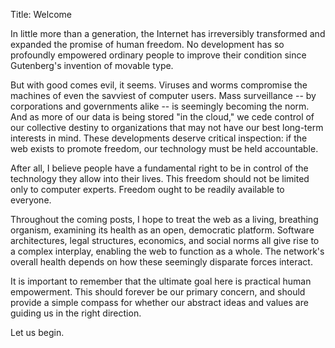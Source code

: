 Title: Welcome

In little more than a generation, the Internet has irreversibly transformed and expanded the promise of human freedom.  No development has so profoundly empowered ordinary people to improve their condition since Gutenberg's invention of movable type.

But with good comes evil, it seems.  Viruses and worms compromise the machines of even the savviest of computer users.  Mass surveillance -- by corporations and governments alike -- is seemingly becoming the norm.  And as more of our data is being stored "in the cloud," we cede control of our collective destiny to organizations that may not have our best long-term interests in mind.  These developments deserve critical inspection:  if the web exists to promote freedom, our technology must be held accountable.

After all, I believe people have a fundamental right to be in control of the technology they allow into their lives.  This freedom should not be limited only to computer experts.  Freedom ought to be readily available to everyone.

Throughout the coming posts, I hope to treat the web as a living, breathing organism, examining its health as an open, democratic platform.  Software architectures, legal structures, economics, and social norms all give rise to a complex interplay, enabling the web to function as a whole.  The network's overall health depends on how these seemingly disparate forces interact.

It is important to remember that the ultimate goal here is practical human empowerment.  This should forever be our primary concern, and should provide a simple compass for whether our abstract ideas and values are guiding us in the right direction.

Let us begin.
